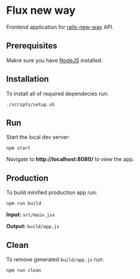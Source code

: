 # Flux new way

Frontend application for [rails-new-way](https://github.com/KamilLelonek/rails-new-way) API.

## Prerequisites

Makre sure you have [NodeJS](https://nodejs.org/download/) installed.

## Installation

To install all of required dependecies run:

    ./scripts/setup.sh

## Run

Start the local dev server:

    npm start

Navigate to **http://localhost:8080/** to view the app.

## Production

To build minified production app run:

    npm run build

**Input:** `src/main.jsx`

**Output:** `build/app.js`

## Clean

To remove generated `build/app.js` run:

    npm run clean
